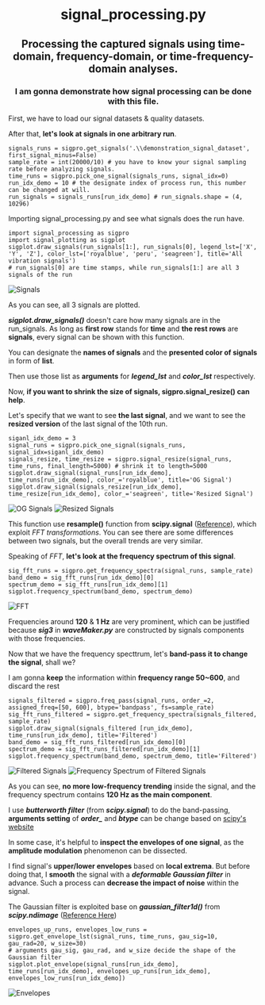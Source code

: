 <h1 align="center">
signal_processing.py
</h1>
<h2 align="center">
Processing the captured signals using time-domain, frequency-domain, or time-frequency-domain analyses.
</h2>
<h3 align="center">
I am gonna demonstrate how signal processing can be done with this file.
</h3>

First, we have to load our signal datasets & quality datasets. 

After that, **let's look at signals in one arbitrary run**.

```
signals_runs = sigpro.get_signals('.\\demonstration_signal_dataset', first_signal_minus=False)
sample_rate = int(20000/10) # you have to know your signal sampling rate before analyzing signals.
time_runs = sigpro.pick_one_signal(signals_runs, signal_idx=0)
run_idx_demo = 10 # the designate index of process run, this number can be changed at will.
run_signals = signals_runs[run_idx_demo] # run_signals.shape = (4, 10296)
```

Importing signal_processing.py and see what signals does the run have.
```
import signal_processing as sigpro
import signal_plotting as sigplot
sigplot.draw_signals(run_signals[1:], run_signals[0], legend_lst=['X', 'Y', 'Z'], color_lst=['royalblue', 'peru', 'seagreen'], title='All vibration signals')
# run_signals[0] are time stamps, while run_signals[1:] are all 3 signals of the run
```
![Signals](image/signals_of_demo_run.png) 

As you can see, all 3 signals are plotted. 

***sigplot.draw_signals()*** doesn't care how many signals are in the run_signals. As long as **first row** stands for **time** and **the rest rows** are **signals**, every signal can be shown with this function.

You can designate the **names of signals** and the **presented color of signals** in form of **list**.

Then use those list as **arguments** for ***legend_lst*** and ***color_lst*** respectively.

Now, **if you want to shrink the size of signals, sigpro.signal_resize() can help**.

Let's specify that we want to see **the last signal**, and we want to see the **resized version** of the last signal of the 10th run.

```
siganl_idx_demo = 3
signal_runs = sigpro.pick_one_signal(signals_runs, signal_idx=siganl_idx_demo)
signals_resize, time_resize = sigpro.signal_resize(signal_runs, time_runs, final_length=5000) # shrink it to length=5000
sigplot.draw_signal(signal_runs[run_idx_demo], time_runs[run_idx_demo], color_='royalblue', title='OG Signal')
sigplot.draw_signal(signals_resize[run_idx_demo], time_resize[run_idx_demo], color_='seagreen', title='Resized Signal')
```
![OG Signals](image/Fsignal_resized_og.png) 
![Resized Signals](image/Fsignal_resized_resampled.png) 

This function use **resample()** function from **scipy.signal** ([Reference](https://docs.scipy.org/doc/scipy/reference/generated/scipy.signal.resample.html "link" )), which exploit *FFT transformations*. You can see there are some differences between two signals, but the overall trends are very similar.


Speaking of *FFT*, **let's look at the frequency spectrum of this signal**.

```
sig_fft_runs = sigpro.get_frequency_spectra(signal_runs, sample_rate)
band_demo = sig_fft_runs[run_idx_demo][0]
spectrum_demo = sig_fft_runs[run_idx_demo][1]
sigplot.frequency_spectrum(band_demo, spectrum_demo)
```

![FFT](image/freq_spectrum.png) 

Frequencies around **120** & **1 Hz** are very prominent, which can be justified because ***sig3*** in ***waveMaker.py*** are constructed by signals components with those frequencies.

Now that we have the frequency specttrum, let's **band-pass it to change the signal**, shall we?

I am gonna **keep** the information within **frequency range 50~600**, and discard the rest

```
signals_filtered = sigpro.freq_pass(signal_runs, order_=2, assigned_freq=[50, 600], btype='bandpass', fs=sample_rate)
sig_fft_runs_filtered = sigpro.get_frequency_spectra(signals_filtered, sample_rate)
sigplot.draw_signal(signals_filtered [run_idx_demo], time_runs[run_idx_demo], title='Filtered')
band_demo = sig_fft_runs_filtered[run_idx_demo][0]
spectrum_demo = sig_fft_runs_filtered[run_idx_demo][1]
sigplot.frequency_spectrum(band_demo, spectrum_demo, title='Filtered')
```
![Filtered Signals](image/band_pass.png) 
![Frequency Spectrum of Filtered Signals](image/band_pass_spectrum.png) 

As you can see, **no more low-frequency trending** inside the signal, and the frequency spectrum contains **120 Hz as the main component**.

I use ***butterworth filter*** (from ***scipy.signal***) to do the band-passing, **arguments setting** of ***order_*** and ***btype*** can be change based on [scipy's website](https://docs.scipy.org/doc/scipy/reference/generated/scipy.signal.butter.html "link" )

In some case, it's helpful to **inspect the envelopes of one signal**, as the **amplitude modulation** phenomenon can be dissected.

I find signal's **upper/lower envelopes** based on **local extrema**. But before doing that, I **smooth** the signal with a ***deformable Gaussian filter*** in advance. Such a process can **decrease the impact of noise** within the signal.

The Gaussian filter is exploited base on ***gaussian_filter1d()*** from ***scipy.ndimage*** ([Reference Here](https://docs.scipy.org/doc/scipy/reference/generated/scipy.ndimage.gaussian_filter1d.html "link" ))

```
envelopes_up_runs, envelopes_low_runs = sigpro.get_envelope_lst(signal_runs, time_runs, gau_sig=10, gau_rad=20, w_size=30)
# arguments gau_sig, gau_rad, and w_size decide the shape of the Gaussian filter
sigplot.plot_envelope(signal_runs[run_idx_demo], time_runs[run_idx_demo], envelopes_up_runs[run_idx_demo], envelopes_low_runs[run_idx_demo])
```
![Envelopes](image/envelope.png) 